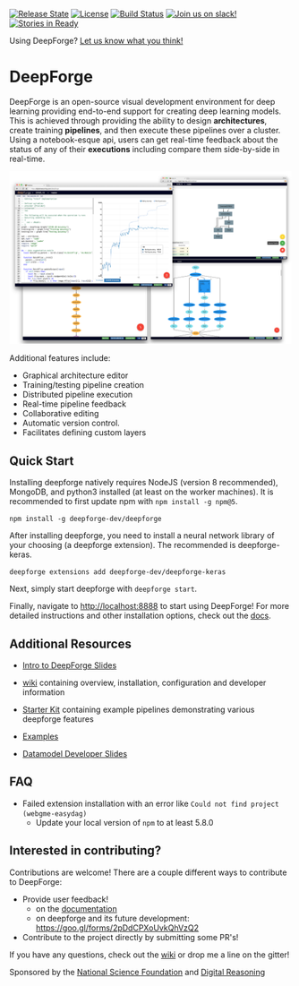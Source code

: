 [![Release State](https://img.shields.io/badge/state-beta-yellow.svg)](https://img.shields.io/badge/state-beta-yellow.svg)
[![License](https://img.shields.io/badge/license-Apache%202.0-blue.svg)](./LICENSE)
[![Build Status](https://travis-ci.org/deepforge-dev/deepforge.svg?branch=master)](https://travis-ci.org/deepforge-dev/deepforge)
[![Join us on slack!](http://slack.deepforge.org/badge.svg)](http://slack.deepforge.org/)
[![Stories in Ready](https://badge.waffle.io/deepforge-dev/deepforge.png?label=ready&title=Ready)](https://waffle.io/deepforge-dev/deepforge)

Using DeepForge? [Let us know what you think!](https://goo.gl/forms/2pDdCPXoUvkQhVzQ2)

# DeepForge
DeepForge is an open-source visual development environment for deep learning providing end-to-end support for creating deep learning models. This is achieved through providing the ability to design **architectures**, create training **pipelines**, and then execute these pipelines over a cluster. Using a notebook-esque api, users can get real-time feedback about the status of any of their **executions** including compare them side-by-side in real-time.

![overview](images/overview.png "")

Additional features include:
- Graphical architecture editor
- Training/testing pipeline creation
- Distributed pipeline execution
- Real-time pipeline feedback
- Collaborative editing
- Automatic version control.
- Facilitates defining custom layers 

## Quick Start
Installing deepforge natively requires NodeJS (version 8 recommended), MongoDB, and python3 installed (at least on the worker machines). It is recommended to first update npm with `npm install -g npm@5`.
```
npm install -g deepforge-dev/deepforge
```

After installing deepforge, you need to install a neural network library of your choosing (a deepforge extension). The recommended is deepforge-keras.
```
deepforge extensions add deepforge-dev/deepforge-keras
```

Next, simply start deepforge with `deepforge start`.

Finally, navigate to [http://localhost:8888](http://localhost:8888) to start using DeepForge! For more detailed instructions and other installation options, check out the [docs](http://deepforge.readthedocs.io/en/latest/deployment/overview.html).

## Additional Resources
- [Intro to DeepForge Slides](https://docs.google.com/presentation/d/10_y5O3gHXSATfjHVLJg7dOdrz-tAXNWjlxhJ5SlA0ic/edit?usp=sharing)
- [wiki](https://github.com/deepforge-dev/deepforge/wiki) containing overview, installation, configuration and developer information
- [Starter Kit](https://github.com/deepforge-dev/examples/tree/master/starterkit) containing example pipelines demonstrating various deepforge features
- [Examples](https://github.com/deepforge-dev/examples)

- [Datamodel Developer Slides](https://docs.google.com/presentation/d/1hd3IyUlzW_TIPnzCnE-1pdz00Pw8WaIxYiOW_Hyog-M/edit#slide=id.p)

## FAQ
- Failed extension installation with an error like `Could not find project (webgme-easydag)`
    - Update your local version of `npm` to at least 5.8.0

## Interested in contributing?
Contributions are welcome! There are a couple different ways to contribute to DeepForge:
- Provide user feedback!
    - on the [documentation](http://deepforge.readthedocs.io)
    - on deepforge and its future development: https://goo.gl/forms/2pDdCPXoUvkQhVzQ2
- Contribute to the project directly by submitting some PR's!

If you have any questions, check out the [wiki](https://github.com/dfst/deepforge/wiki/) or drop me a line on the gitter!


Sponsored by the [National Science Foundation](https://www.nsf.gov/) and [Digital Reasoning](http://www.digitalreasoning.com/)
